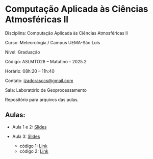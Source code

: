 # Computação Aplicada às Ciências Atmosféricas II

Disciplina: Computação Aplicada às Ciências Atmosféricas II

Curso: Meteorologia / Campus UEMA-São Luís

Nível: Graduação

Código: ASLMTO28 – Matutino – 2025.2

Horário: 08h:20 – 11h:40

Contato: izadorasccs@gmail.com

Sala: Laboratório de Geoprocessamento

Repositório para arquivos das aulas.

## Aulas:

- Aula 1 e 2: [Slides](https://www.canva.com/design/DAGxTTODSqc/aGIlhRbwdChXHj7bEG4ENA/edit?utm_content=DAGxTTODSqc&utm_campaign=designshare&utm_medium=link2&utm_source=sharebutton)
  
- Aula 3: [Slides](https://www.canva.com/design/DAGx5OlLA4Q/0Kxv2tpORRU3cl5zWUpkEw/edit?utm_content=DAGx5OlLA4Q&utm_campaign=designshare&utm_medium=link2&utm_source=sharebutton)
  - código 1: [Link](https://colab.research.google.com/drive/15cfirlhO5UW0CxAsqpm7ytFA5b_1zrCE?authuser=1#scrollTo=RLpES8pOcDVo)
  - código 2: [Link](https://colab.research.google.com/drive/1RUNdt1Uz1DaS7axaTXi6pHOtajBrpORu?authuser=1)
  

